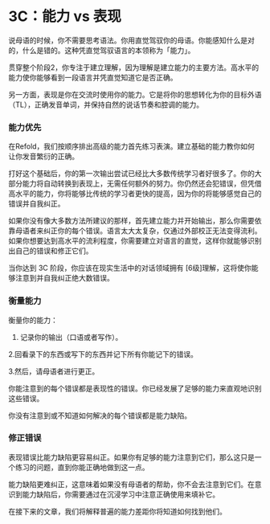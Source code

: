 # 3C：能力 vs 表现

说母语的时候，你不需要思考语法。你用直觉驾驭你的母语。你能感知什么是对的，什么是错的。这种凭直觉驾驭语言的本领称为「能力」。

贯穿整个阶段2，你专注于建立理解，因为理解是建立能力的主要方法。高水平的能力使你能够看到一段语言并凭直觉知道它是否正确。

另一方面，表现是你在交流时使用你的能力。它是将你的思想转化为你的目标外语（TL），正确发音单词，并保持自然的说话节奏和腔调的能力。

### 能力优先

在Refold，我们按顺序排出高级的能力首先练习表演。建立基础的能力教你如何让你发音繁衍的正确。

打好这个基础后，你的第一次输出尝试已经比大多数传统学习者好很多了。你的大部分能力将自动转换到表现上，无需任何额外的努力。你仍然还会犯错误，但凭借高水平的能力，你将能够比传统的学习者更快的提高，因为你的将能够感觉自己的错误并自我纠正。

如果你没有像大多数方法所建议的那样，首先建立能力并开始输出，那么你需要依靠母语者来纠正你的每个错误。语言太大太复杂，仅通过外部校正无法变得流利。如果你想要达到高水平的流利程度，你需要建立对语言的直觉，这样你就能够识别出自己的错误和修正它们。

当你达到 3C 阶段，你应该在现实生活中的对话领域拥有 [6级]理解，这将使你能够注意到并自我纠正绝大数错误。

### 衡量能力

衡量你的能力：

1.  记录你的输出（口语或者写作）。

2.回看录下的东西或写下的东西并记下所有你能记下的错误。

3.然后，请母语者进行更正。

你能注意到的每个错误都是表现性的错误。你已经发展了足够的能力来直观地识别这些错误。

你没有注意到或不知道如何解决的每个错误都是能力缺陷。

### 修正错误

表现错误比能力缺陷更容易纠正。如果你有足够的能力注意到它们，那么这只是一个练习的问题，直到你能正确地做到这一点。

能力缺陷更难纠正，这意味着如果没有母语者的帮助，你不会去注意到它们。在意识到能力缺陷后，你需要通过在沉浸学习中注意正确使用来填补它。

在接下来的文章，我们将解释普遍的能力差距你将知道如何找到他们。